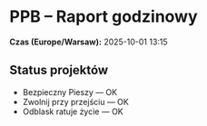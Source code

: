 # PPB – Raport godzinowy
**Czas (Europe/Warsaw):** 2025-10-01 13:15

## Status projektów
- Bezpieczny Pieszy — OK
- Zwolnij przy przejściu — OK
- Odblask ratuje życie — OK

